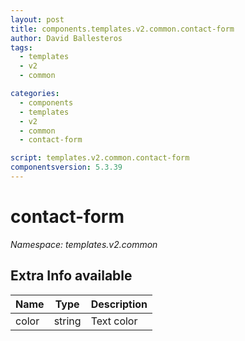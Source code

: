 ```yaml
---
layout: post
title: components.templates.v2.common.contact-form
author: David Ballesteros
tags:
  - templates
  - v2
  - common

categories:
  - components
  - templates
  - v2
  - common
  - contact-form

script: templates.v2.common.contact-form
componentsversion: 5.3.39
---
```

# contact-form

*Namespace: templates.v2.common*

## Extra Info available

| Name | Type | Description |
| --- | --- | --- |
| color | string | Text color |